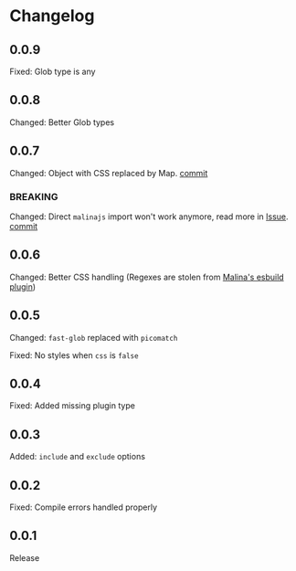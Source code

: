 # Changelog

## 0.0.9

Fixed: Glob type is any

## 0.0.8

Changed: Better Glob types

## 0.0.7

Changed: Object with CSS replaced by Map. [commit](https://github.com/Artemis69/malinajs-unplugin/commit/f64c820f46583d7cc51fc78ed6e3533dcce089f4)

### BREAKING

Changed: Direct `malinajs` import won't work anymore, read more in [Issue](https://github.com/Artemis69/malinajs-unplugin/issues/1). [commit](https://github.com/Artemis69/malinajs-unplugin/commit/6323694bdf5ec4ad6e65cdb0d1d4b9fa8585b2d7)

## 0.0.6

Changed: Better CSS handling (Regexes are stolen from [Malina's esbuild plugin](https://github.com/malinajs/malinajs/blob/master/malina-esbuild.js))

## 0.0.5

Changed: `fast-glob` replaced with `picomatch`

Fixed: No styles when `css` is `false`

## 0.0.4

Fixed: Added missing plugin type

## 0.0.3

Added: `include` and `exclude` options

## 0.0.2

Fixed: Compile errors handled properly

## 0.0.1

Release
